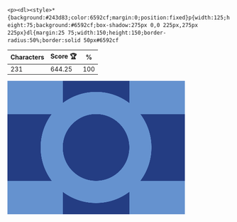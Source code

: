 `<p><dl><style>*{background:#243d83;color:6592cf;margin:0;position:fixed}p{width:125;height:75;background:#6592cf;box-shadow:275px 0,0 225px,275px 225px}dl{margin:25 75;width:150;height:150;border-radius:50%;border:solid 50px#6592cf`

| Characters | Score 🏆 | %   |
| ---------- | -------- | --- |
| 231        | 644.25   | 100 |

![](/2024/Oct2024/07/20241007.png)
